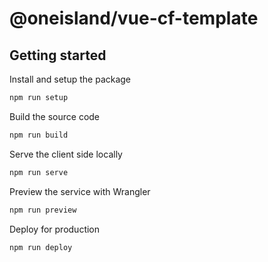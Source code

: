 # @oneisland/vue-cf-template

## Getting started

Install and setup the package

```bash
npm run setup
```

Build the source code

```bash
npm run build
```

Serve the client side locally

```bash
npm run serve
```

Preview the service with Wrangler

```bash
npm run preview
```

Deploy for production

```bash
npm run deploy
```